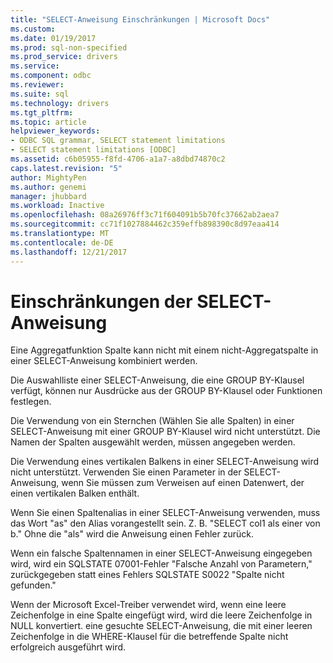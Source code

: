 ```yaml
---
title: "SELECT-Anweisung Einschränkungen | Microsoft Docs"
ms.custom: 
ms.date: 01/19/2017
ms.prod: sql-non-specified
ms.prod_service: drivers
ms.service: 
ms.component: odbc
ms.reviewer: 
ms.suite: sql
ms.technology: drivers
ms.tgt_pltfrm: 
ms.topic: article
helpviewer_keywords:
- ODBC SQL grammar, SELECT statement limitations
- SELECT statement limitations [ODBC]
ms.assetid: c6b05955-f8fd-4706-a1a7-a8dbd74870c2
caps.latest.revision: "5"
author: MightyPen
ms.author: genemi
manager: jhubbard
ms.workload: Inactive
ms.openlocfilehash: 08a26976ff3c71f604091b5b70fc37662ab2aea7
ms.sourcegitcommit: cc71f1027884462c359effb898390c8d97eaa414
ms.translationtype: MT
ms.contentlocale: de-DE
ms.lasthandoff: 12/21/2017
---
```

# <a name="select-statement-limitations"></a>Einschränkungen der SELECT-Anweisung
Eine Aggregatfunktion Spalte kann nicht mit einem nicht-Aggregatspalte in einer SELECT-Anweisung kombiniert werden.  
  
 Die Auswahlliste einer SELECT-Anweisung, die eine GROUP BY-Klausel verfügt, können nur Ausdrücke aus der GROUP BY-Klausel oder Funktionen festlegen.  
  
 Die Verwendung von ein Sternchen (Wählen Sie alle Spalten) in einer SELECT-Anweisung mit einer GROUP BY-Klausel wird nicht unterstützt. Die Namen der Spalten ausgewählt werden, müssen angegeben werden.  
  
 Die Verwendung eines vertikalen Balkens in einer SELECT-Anweisung wird nicht unterstützt. Verwenden Sie einen Parameter in der SELECT-Anweisung, wenn Sie müssen zum Verweisen auf einen Datenwert, der einen vertikalen Balken enthält.  
  
 Wenn Sie einen Spaltenalias in einer SELECT-Anweisung verwenden, muss das Wort "as" den Alias vorangestellt sein. Z. B. "SELECT col1 als einer von b." Ohne die "als" wird die Anweisung einen Fehler zurück.  
  
 Wenn ein falsche Spaltennamen in einer SELECT-Anweisung eingegeben wird, wird ein SQLSTATE 07001-Fehler "Falsche Anzahl von Parametern," zurückgegeben statt eines Fehlers SQLSTATE S0022 "Spalte nicht gefunden."  
  
 Wenn der Microsoft Excel-Treiber verwendet wird, wenn eine leere Zeichenfolge in eine Spalte eingefügt wird, wird die leere Zeichenfolge in NULL konvertiert. eine gesuchte SELECT-Anweisung, die mit einer leeren Zeichenfolge in die WHERE-Klausel für die betreffende Spalte nicht erfolgreich ausgeführt wird.
